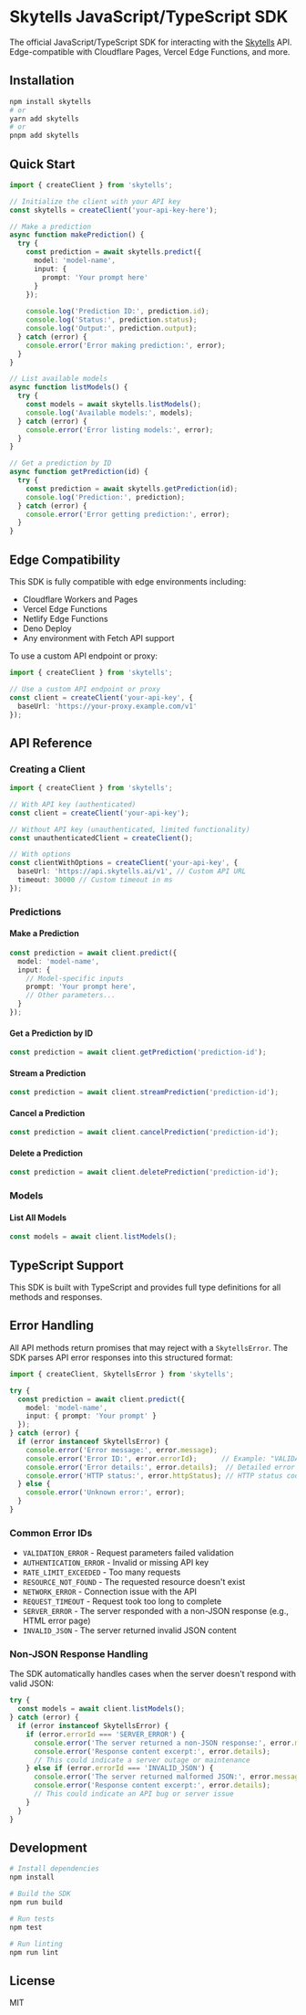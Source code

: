 # Skytells JavaScript/TypeScript SDK

The official JavaScript/TypeScript SDK for interacting with the [Skytells](https://skytells.ai) API. Edge-compatible with Cloudflare Pages, Vercel Edge Functions, and more.

## Installation

```bash
npm install skytells
# or
yarn add skytells
# or
pnpm add skytells
```

## Quick Start

```typescript
import { createClient } from 'skytells';

// Initialize the client with your API key
const skytells = createClient('your-api-key-here');

// Make a prediction
async function makePrediction() {
  try {
    const prediction = await skytells.predict({
      model: 'model-name',
      input: {
        prompt: 'Your prompt here'
      }
    });
    
    console.log('Prediction ID:', prediction.id);
    console.log('Status:', prediction.status);
    console.log('Output:', prediction.output);
  } catch (error) {
    console.error('Error making prediction:', error);
  }
}

// List available models
async function listModels() {
  try {
    const models = await skytells.listModels();
    console.log('Available models:', models);
  } catch (error) {
    console.error('Error listing models:', error);
  }
}

// Get a prediction by ID
async function getPrediction(id) {
  try {
    const prediction = await skytells.getPrediction(id);
    console.log('Prediction:', prediction);
  } catch (error) {
    console.error('Error getting prediction:', error);
  }
}
```

## Edge Compatibility

This SDK is fully compatible with edge environments including:

- Cloudflare Workers and Pages
- Vercel Edge Functions
- Netlify Edge Functions
- Deno Deploy
- Any environment with Fetch API support

To use a custom API endpoint or proxy:

```typescript
import { createClient } from 'skytells';

// Use a custom API endpoint or proxy
const client = createClient('your-api-key', {
  baseUrl: 'https://your-proxy.example.com/v1'
});
```

## API Reference

### Creating a Client

```typescript
import { createClient } from 'skytells';

// With API key (authenticated)
const client = createClient('your-api-key');

// Without API key (unauthenticated, limited functionality)
const unauthenticatedClient = createClient();

// With options
const clientWithOptions = createClient('your-api-key', {
  baseUrl: 'https://api.skytells.ai/v1', // Custom API URL
  timeout: 30000 // Custom timeout in ms
});
```

### Predictions

#### Make a Prediction

```typescript
const prediction = await client.predict({
  model: 'model-name',
  input: {
    // Model-specific inputs
    prompt: 'Your prompt here',
    // Other parameters...
  }
});
```

#### Get a Prediction by ID

```typescript
const prediction = await client.getPrediction('prediction-id');
```

#### Stream a Prediction

```typescript
const prediction = await client.streamPrediction('prediction-id');
```

#### Cancel a Prediction

```typescript
const prediction = await client.cancelPrediction('prediction-id');
```

#### Delete a Prediction

```typescript
const prediction = await client.deletePrediction('prediction-id');
```

### Models

#### List All Models

```typescript
const models = await client.listModels();
```

## TypeScript Support

This SDK is built with TypeScript and provides full type definitions for all methods and responses.

## Error Handling

All API methods return promises that may reject with a `SkytellsError`. The SDK parses API error responses into this structured format:

```typescript
import { createClient, SkytellsError } from 'skytells';

try {
  const prediction = await client.predict({
    model: 'model-name',
    input: { prompt: 'Your prompt' }
  });
} catch (error) {
  if (error instanceof SkytellsError) {
    console.error('Error message:', error.message);
    console.error('Error ID:', error.errorId);      // Example: "VALIDATION_ERROR"
    console.error('Error details:', error.details);  // Detailed error information
    console.error('HTTP status:', error.httpStatus); // HTTP status code (e.g., 422)
  } else {
    console.error('Unknown error:', error);
  }
}
```

### Common Error IDs

- `VALIDATION_ERROR` - Request parameters failed validation
- `AUTHENTICATION_ERROR` - Invalid or missing API key
- `RATE_LIMIT_EXCEEDED` - Too many requests
- `RESOURCE_NOT_FOUND` - The requested resource doesn't exist
- `NETWORK_ERROR` - Connection issue with the API
- `REQUEST_TIMEOUT` - Request took too long to complete
- `SERVER_ERROR` - The server responded with a non-JSON response (e.g., HTML error page)
- `INVALID_JSON` - The server returned invalid JSON content

### Non-JSON Response Handling

The SDK automatically handles cases when the server doesn't respond with valid JSON:

```typescript
try {
  const models = await client.listModels();
} catch (error) {
  if (error instanceof SkytellsError) {
    if (error.errorId === 'SERVER_ERROR') {
      console.error('The server returned a non-JSON response:', error.message);
      console.error('Response content excerpt:', error.details);
      // This could indicate a server outage or maintenance
    } else if (error.errorId === 'INVALID_JSON') {
      console.error('The server returned malformed JSON:', error.message);
      console.error('Response content excerpt:', error.details);
      // This could indicate an API bug or server issue
    }
  }
}
```

## Development

```bash
# Install dependencies
npm install

# Build the SDK
npm run build

# Run tests
npm test

# Run linting
npm run lint
```

## License

MIT 